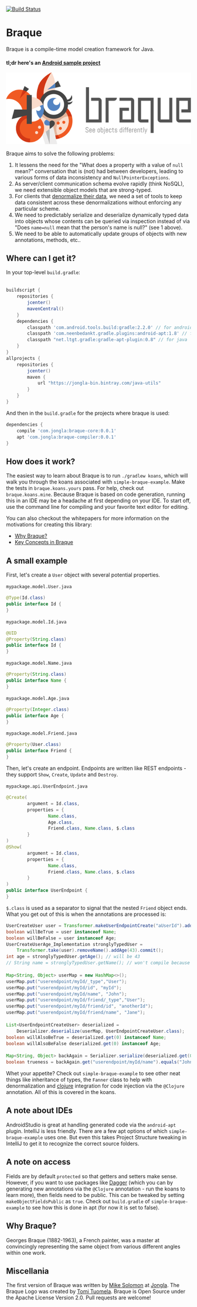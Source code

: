 [![Build Status](https://travis-ci.org/Jongla/braque.svg?branch=master)](https://travis-ci.org/Jongla/braque)
# Braque

Braque is a compile-time model creation framework for Java.

#### tl;dr here's an [Android sample project][4]

![Logo](img/logo.png)

Braque aims to solve the following problems:

1. It lessens the need for the
"What does a property with a value of `null` mean?" conversation
that is (not) had between developers, leading to various
forms of data inconsistency and `NullPointerExceptions`.
2. As server/client communication schema evolve rapidly (think NoSQL),
we need extensible object models that are strong-typed.
3. For clients that [denormalize their data][1], we need a set of tools to keep
data consistent across these denormalizations without enforcing any particular scheme.
4. We need to predictably serialize and deserialize dynamically typed
data into objects whose contents can be queried via inspection instead
of via "Does `name=null` mean that the person's name is null?" (see 1
above).
5. We need to be able to automatically update groups of objects with new annotations,
methods, etc..

## Where can I get it?

In your top-level `build.gradle`:
```groovy

buildscript {
    repositories {
        jcenter()
        mavenCentral()
    }
    dependencies {
        classpath 'com.android.tools.build:gradle:2.2.0' // for android
        classpath 'com.neenbedankt.gradle.plugins:android-apt:1.8' // for android
        classpath "net.ltgt.gradle:gradle-apt-plugin:0.8" // for java
    }
}
allprojects {
    repositories {
        jcenter()
        maven {
            url "https://jongla-bin.bintray.com/java-utils"
        }
    }
}
```

And then in the `build.gradle` for the projects where braque is used:
```groovy
dependencies {
    compile 'com.jongla:braque-core:0.0.1'
    apt 'com.jongla:braque-compiler:0.0.1'
}
```

## How does it work?

The easiest way to learn about Braque is to run `./gradlew koans`, which
will walk you through the koans associated with `simple-braque-example`.
Make the tests in `braque.koans.yours` pass.  For help, check out `braque.koans.mine`.
Because Braque is based on code generation, running this in an IDE may be a headache at
first depending on your IDE.  To start off, use the command line for compiling
and your favorite text editor for editing.

You can also checkout the whitepapers for more information
on the motivations for creating this library:

* [Why Braque?](/whitepapers/why.md)
* [Key Concepts in Braque](/whitepapers/concepts.md)

## A small example

First, let's create a `User` object with several potential properties.

`mypackage.model.User.java`
```java
@Type(Id.class)
public interface Id {
}
```

`mypackage.model.Id.java`
```java
@UID
@Property(String.class)
public interface Id {
}
```

`mypackage.model.Name.java`
```java
@Property(String.class)
public interface Name {
}
```

`mypackage.model.Age.java`
```java
@Property(Integer.class)
public interface Age {
}
```

`mypackage.model.Friend.java`
```java
@Property(User.class)
public interface Friend {
}
```

Then, let's create an endpoint.  Endpoints are written like REST endpoints -
they support `Show`, `Create`, `Update` and `Destroy`.

`mypackage.api.UserEndpoint.java`
```java
@Create(
        argument = Id.class,
        properties = {
                Name.class,
                Age.class,
                Friend.class, Name.class, $.class
        }
)
@Show(
        argument = Id.class,
        properties = {
                Name.class,
                Friend.class, Name.class, $.class
        }
)
public interface UserEndpoint {
}
```

`$.class` is used as a separator to
signal that the nested `Friend` object ends.
What you get out of this is when the
annotations are processed is:

```java
UserCreateUser user = Transformer.makeUserEndpointCreate("aUserId").addName("me").commit();
boolean willBeTrue = user instanceof Name;
boolean willBeFalse = user instanceof Age;
UserCreateUserAge_Implementation stronglyTypedUser =
    Transformer.take(user).removeName().addAge(43).commit();
int age = stronglyTypedUser.getAge(); // will be 43
// String name = stronglyTypedUser.getName(); // won't compile because we have removed the name

Map<String, Object> userMap = new HashMap<>();
userMap.put("userendpoint/myId/_type","User");
userMap.put("userendpoint/myId/id", "myId");
userMap.put("userendpoint/myId/name", "John");
userMap.put("userendpoint/myId/friend/_type","User");
userMap.put("userendpoint/myId/friend/id", "anotherId");
userMap.put("userendpoint/myId/friend/name", "Jane");

List<UserEndpointCreateUser> deserialized =
    Deserializer.deserialize(userMap, UserEndpointCreateUser.class);
boolean willAlsoBeTrue = deserialized.get(0) instanceof Name;
boolean willAlsoBeFalse deserialized.get(0) instanceof Age;

Map<String, Object> backAgain = Serializer.serialize(deserialized.get(0));
boolean trueness = backAgain.get("userendpoint/myId/name").equals("John");
```

Whet your appetite?  Check out `simple-braque-example` to see other neat
things like inheritance of types, the `Fanner` class to help with
denormalization and [clojure][2] integration for code injection via the
`@Clojure` annotation.  All of this is covered in the koans.

## A note about IDEs

AndroidStudio is great at handling generated code via the `android-apt` plugin.
IntelliJ is less friendly.  There are a few apt options of which
`simple-braque-example` uses one.  But even this takes Project Structure
tweaking in IntelliJ to get it to recognize the correct source folders.

## A note on access

Fields are by default `protected` so that getters and setters make sense.
However, if you want to use packages like [Dagger][3] (which you can by generating new annotations
via the `@Clojure` annotation - run the koans to learn more), then fields need to be public. This can be tweaked
by setting `makeObjectFieldsPublic` as `true`. Check out `build.gradle` of `simple-braque-example`
to see how this is done in apt (for now it is set to false).

## Why Braque?

Georges Braque (1882-1963), a French painter, was a master at convincingly
representing the same object from various different angles within one work.

## Miscellania

The first version of Braque was written by [Mike Solomon][5] at [Jongla][6].
The Braque Logo was created by [Tomi Tuomela][7]. Braque is Open Source under
the Apache License Version 2.0. Pull requests are welcome!

[1]: https://en.wikipedia.org/wiki/Denormalization
[2]: http://clojure.org
[3]: http://google.github.io/dagger/
[4]: https://github.com/mikesol/favorite-things
[5]: mailto:mike@jongla.com
[6]: http://www.jongla.com
[7]: mailto:tomi@jongla.com
